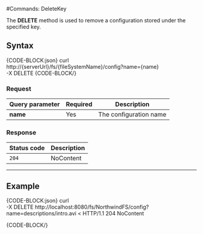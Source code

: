 #Commands: DeleteKey

The **DELETE** method is used to remove a configuration stored under the specified key.

## Syntax

{CODE-BLOCK:json}
curl \
	http://{serverUrl}/fs/{fileSystemName}/config?name={name}  \
	-X DELETE
{CODE-BLOCK/}

### Request

| Query parameter | Required | Description |
| ------------- | -- | ---- |
| **name** | Yes | The configuration name |

### Response

| Status code | Description |
| ----------- | - |
| `204` | NoContent |

<hr />

## Example

{CODE-BLOCK:json}
curl \
	-X DELETE http://localhost:8080/fs/NorthwindFS/config?name=descriptions/intro.avi
< HTTP/1.1 204 NoContent

{CODE-BLOCK/}

